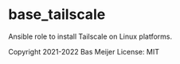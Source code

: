 # base_tailscale

Ansible role to install Tailscale on Linux platforms.


Copyright 2021-2022 Bas Meijer
License: MIT
